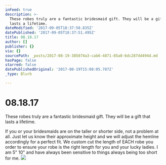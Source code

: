 ```yaml
---
inFeed: true
description: >-
  These robes truly are a fantastic bridesmaid gift. They will be a gift that
  lasts a lifetime.
dateModified: '2017-09-05T18:37:50.835Z'
datePublished: '2017-09-05T18:37:51.495Z'
title: 08.18.17
author: []
publisher: {}
via: {}
sourcePath: _posts/2017-08-19-385874a3-cab6-4871-85a0-6dc287dd494d.md
hasPage: false
starred: false
datePublishedOriginal: '2017-08-19T15:08:05.787Z'
_type: Blurb

---
```

# 08.18.17

These robes truly are a fantastic bridesmaid gift. They will be a gift that lasts a lifetime.

If you or your bridesmaids are on the taller or shorter side, not a problem at all. Just let us know their approximate height and we will adjust the hemline accordingly for a perfect fit. We custom cut the length of EACH robe you order to ensure your robe is the right length for you and your lucky ladies. I am 5" 10" and have always been sensitive to things always being too short for me.
![](https://the-grid-user-content.s3-us-west-2.amazonaws.com/acbd5c9b-d7fe-48f4-9fa9-94a0252f4441.jpg)